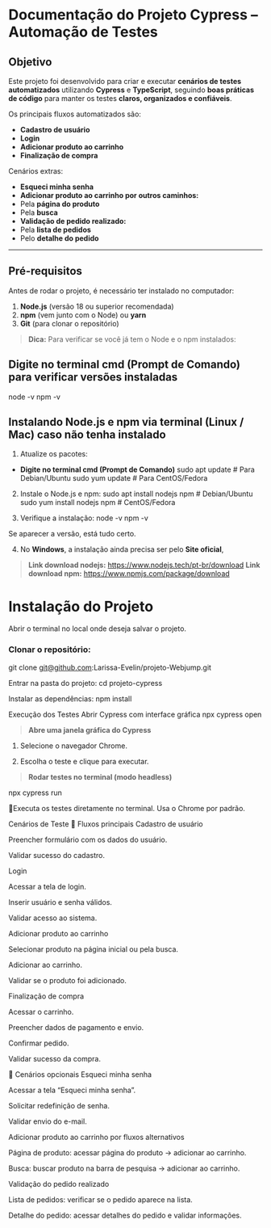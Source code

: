 #  Documentação do Projeto Cypress – Automação de Testes

##  Objetivo
Este projeto foi desenvolvido para criar e executar **cenários de testes automatizados** utilizando **Cypress** e **TypeScript**, seguindo **boas práticas de código** para manter os testes **claros, organizados e confiáveis**.

Os principais fluxos automatizados são:

-  **Cadastro de usuário**
-  **Login**
-  **Adicionar produto ao carrinho**
-  **Finalização de compra**

Cenários extras:

-  **Esqueci minha senha**
-  **Adicionar produto ao carrinho por outros caminhos:**
  - Pela **página do produto**
  - Pela **busca**
-  **Validação de pedido realizado:**
  - Pela **lista de pedidos**
  - Pelo **detalhe do pedido**

---

##  Pré-requisitos
Antes de rodar o projeto, é necessário ter instalado no computador:

1. **Node.js** (versão 18 ou superior recomendada)
2. **npm** (vem junto com o Node) ou **yarn**
3. **Git** (para clonar o repositório)

> **Dica:** Para verificar se você já tem o Node e o npm instalados:

##  Digite no terminal cmd (Prompt de Comando) para verificar versões instaladas

node -v
npm -v

##  Instalando Node.js e npm via terminal (Linux / Mac) caso não tenha instalado

1. Atualize os pacotes:
- **Digite no terminal cmd (Prompt de Comando)**
sudo apt update        # Para Debian/Ubuntu
sudo yum update        # Para CentOS/Fedora

2. Instale o Node.js e npm:
sudo apt install nodejs npm        # Debian/Ubuntu
sudo yum install nodejs npm        # CentOS/Fedora

3. Verifique a instalação:
node -v
npm -v

Se aparecer a versão, está tudo certo.

4. No **Windows**, a instalação ainda precisa ser pelo **Site oficial**, 

> **Link download nodejs:** https://www.nodejs.tech/pt-br/download
> **Link download npm:** https://www.npmjs.com/package/download

# Instalação do Projeto

Abrir o terminal no local onde deseja salvar o projeto.

### Clonar o repositório:

git clone git@github.com:Larissa-Evelin/projeto-Webjump.git

Entrar na pasta do projeto:
cd projeto-cypress

Instalar as dependências:
npm install

 Execução dos Testes
 Abrir Cypress com interface gráfica
npx cypress open


> **Abre uma janela gráfica do Cypress**

1. Selecione o navegador Chrome.

2. Escolha o teste e clique para executar.

>  **Rodar testes no terminal (modo headless)**

npx cypress run

🔹Executa os testes diretamente no terminal.
Usa o Chrome por padrão.

 Cenários de Teste
🔹 Fluxos principais
Cadastro de usuário

Preencher formulário com os dados do usuário.

Validar sucesso do cadastro.

Login

Acessar a tela de login.

Inserir usuário e senha válidos.

Validar acesso ao sistema.

Adicionar produto ao carrinho

Selecionar produto na página inicial ou pela busca.

Adicionar ao carrinho.

Validar se o produto foi adicionado.

Finalização de compra

Acessar o carrinho.

Preencher dados de pagamento e envio.

Confirmar pedido.

Validar sucesso da compra.

🔹 Cenários opcionais
Esqueci minha senha

Acessar a tela “Esqueci minha senha”.

Solicitar redefinição de senha.

Validar envio do e-mail.

Adicionar produto ao carrinho por fluxos alternativos

Página de produto: acessar página do produto → adicionar ao carrinho.

Busca: buscar produto na barra de pesquisa → adicionar ao carrinho.

Validação do pedido realizado

Lista de pedidos: verificar se o pedido aparece na lista.

Detalhe do pedido: acessar detalhes do pedido e validar informações.
